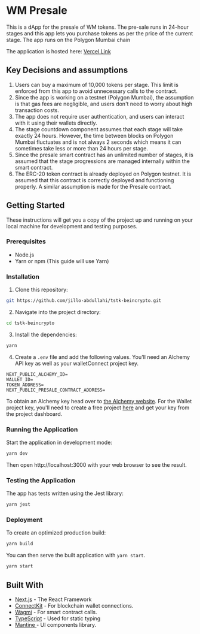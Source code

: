 # WM Presale

This is a dApp for the presale of WM tokens. The pre-sale runs in 24-hour stages and this app lets you purchase tokens as per the price of the current stage. The app runs on the Polygon Mumbai chain

The application is hosted here:
[Vercel Link](https://tstk-beincrypto.vercel.app/)

## Key Decisions and assumptions

1. Users can buy a maximum of 10,000 tokens per stage. This limit is enforced from this app to avoid unnecessary calls to the contract.
2. Since the app is working on a testnet (Polygon Mumbai), the assumption is that gas fees are negligible, and users don't need to worry about high transaction costs.
3. The app does not require user authentication, and users can interact with it using their wallets directly.
5. The stage countdown component assumes that each stage will take exactly 24 hours. However, the time between blocks on Polygon Mumbai fluctuates and is not always 2 seconds which means it can sometimes take less or more than 24 hours per stage.
6. Since the presale smart contract has an unlimited number of stages, it is assumed that the stage progressions are managed internally within the smart contract. 
7. The ERC-20 token contract is already deployed on Polygon testnet. It is assumed that this contract is correctly deployed and functioning properly. A similar assumption is made for the Presale contract.

## Getting Started

These instructions will get you a copy of the project up and running on your local machine for development and testing purposes.

### Prerequisites

- Node.js
- Yarn or npm (This guide will use Yarn)

### Installation

1. Clone this repository:

```bash
git https://github.com/jillo-abdullahi/tstk-beincrypto.git
```

2. Navigate into the project directory:

```bash
cd tstk-beincrypto
```

3. Install the dependencies:

```bash
yarn
```
4. Create a `.env` file and add the following values. You'll need an Alchemy API key as well as your walletConnect project key. 
```
NEXT_PUBLIC_ALCHEMY_ID=
WALLET_ID=
TOKEN_ADDRESS=
NEXT_PUBLIC_PRESALE_CONTRACT_ADDRESS=
```

To obtain an Alchemy key head over to [the Alchemy website](https://alchemy.com/).
For the Wallet project key, you'll need to create a free project [here](https://cloud.walletconnect.com/sign-in) and get your key from the project dashboard.

### Running the Application

Start the application in development mode:

```bash
yarn dev
```

Then open http://localhost:3000 with your web browser to see the result.

### Testing the Application

The app has tests written using the Jest library:

```bash
yarn jest
```

### Deployment

To create an optimized production build:

```bash
yarn build
```

You can then serve the built application with `yarn start`.

```bash
yarn start
```

## Built With

- [Next.js](https://nextjs.org/) - The React Framework
- [ConnectKit](https://docs.family.co/connectkit) - For blockchain wallet connections.
- [Wagmi](https://wagmi.sh/) - For smart contract calls.
- [TypeScript](https://www.typescriptlang.org/) - Used for static typing
- [Mantine ](https://mantine.dev/) - UI components library.

